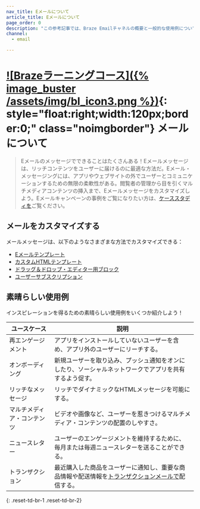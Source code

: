 ```yaml
---
nav_title: Eメールについて
article_title: Eメールについて
page_order: 0
description: "この参考記事では、Braze Emailチャネルの概要と一般的な使用例について説明する。"
channel:
  - email

---
```


# [![Brazeラーニングコース]({% image_buster /assets/img/bl_icon3.png %})](https://learning.braze.com/messaging-channels-email){: style="float:right;width:120px;border:0;" class="noimgborder"} メールについて

> Eメールのメッセージでできることはたくさんある！Eメールメッセージは、リッチコンテンツをユーザーに届けるのに最適な方法だ。Eメール・メッセージングには、アプリやウェブサイトの外でユーザーとコミュニケーションするための無限の柔軟性がある。閲覧者の管理から目を引くマルチメディアコンテンツの挿入まで、Eメールメッセージをカスタマイズしよう。Eメールキャンペーンの事例をご覧になりたい方は、[ケーススタディを][6]ご覧ください。

## メールをカスタマイズする

メールメッセージは、以下のようなさまざまな方法でカスタマイズできる：

- [Eメールテンプレート][2]
- [カスタムHTMLテンプレート][7]
- [ドラッグ＆ドロップ・エディター用ブロック][4]
- [ユーザーサブスクリプション][5]

## 素晴らしい使用例

インスピレーションを得るための素晴らしい使用例をいくつか紹介しよう！

| ユースケース | 説明 |
| --- | --- |
| 再エンゲージメント | アプリをインストールしていないユーザーを含め、アプリ外のユーザーにリーチする。 |
| オンボーディング | 新規ユーザーを取り込み、プッシュ通知をオンにしたり、ソーシャルネットワークでアプリを共有するよう促す。 |
| リッチなメッセージ | リッチでダイナミックなHTMLメッセージを可能にする。 |
| マルチメディア・コンテンツ | ビデオや画像など、ユーザーを惹きつけるマルチメディア・コンテンツの配置のしやすさ。 |
| ニュースレター | ユーザーのエンゲージメントを維持するために、毎月または毎週ニュースレターを送ることができる。 |
| トランザクション | 最近購入した商品をユーザーに通知し、重要な商品情報や配送情報を[トランザクションメールで][3]配信する。
{: .reset-td-br-1 .reset-td-br-2}


[1]: {{site.baseurl}}/user_guide/message_building_by_channel/email/html_editor/creating_an_email_campaign/
[2]: {{site.baseurl}}/user_guide/message_building_by_channel/email/templates/email_template/
[3]: {{site.baseurl}}/user_guide/message_building_by_channel/email/transactional_message_api_campaign/
[4]: {{site.baseurl}}/user_guide/message_building_by_channel/email/drag_and_drop/dnd_editor_blocks/
[5]: {{site.baseurl}}/user_guide/message_building_by_channel/email/managing_user_subscriptions/
[6]: https://www.braze.com/customers/
[7]: {{site.baseurl}}/user_guide/message_building_by_channel/email/templates/html_email_template/